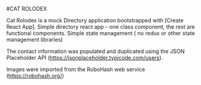 #CAT ROLODEX

Cat Rolodex is a mock Directory application bootstrapped with [Create React App].
Simple directory react app - one class component, the rest are functional components. Simple state management ( no redux or other state management libraries)

The contact information was populated and duplicated using the JSON Placeholder API (https://jsonplaceholder.typicode.com/users).

Images were imported from the RoboHash web service (https://robohash.org/)

